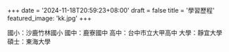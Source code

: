 +++
date = '2024-11-18T20:59:23+08:00'
draft = false
title = '學習歷程'
featured_image: 'kk.jpg'
+++

國小：沙鹿竹林國小
國中：鹿寮國中
高中：台中市立大甲高中
大學：靜宜大學
碩士：東海大學
